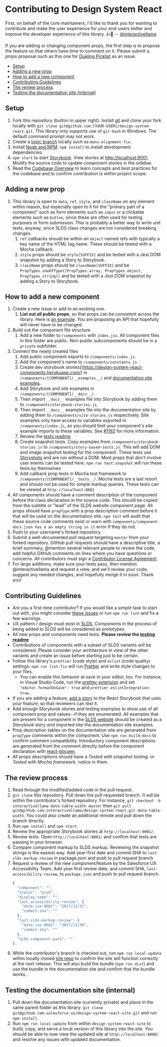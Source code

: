# Contributing to Design System React

First, on behalf of the core maintainers, I'd like to thank you for wanting to contribute and make the user experience for your end-users better and improve the developer experience of this library. :+1::tada: -- [@interactivellama](https://github.com/interactivellama/)

If you are adding or changing component props, the first step is to propose the feature so that others have time to comment on it. Please submit a props proposal such as this one for [Dueling Picklist](https://github.com/salesforce/design-system-react/issues/1667) as an issue.

<!-- START doctoc generated TOC please keep comment here to allow auto update -->

<!-- DON'T EDIT THIS SECTION, INSTEAD RE-RUN doctoc TO UPDATE -->

* [Setup](#setup)
* [Adding a new prop](#adding-a-new-prop)
* [How to add a new component](#how-to-add-a-new-component)
* [Contributing Guidelines](#contributing-guidelines)
* [The review process](#the-review-process)
* [Testing the documentation site (internal)](#testing-the-documentation-site-internal)

<!-- END doctoc generated TOC please keep comment here to allow auto update -->

## Setup

1. Fork this repository (button in upper right). Install [git](https://git-scm.com/) and clone your fork locally with `git clone git@github.com:[YOUR-USER]/design-system-react.git`. This library only supports use of `git-bash` in Windows. The default command prompt may not work.
1. Create a [topic branch](https://git-scm.com/book/en/v2/Git-Branching-Branching-Workflows) locally such as `menu-alignment-fix`.
1. Install [Node and NPM](https://nodejs.org/en/). `npm install` to install development dependencies.
1. `npm start` to start [Storybook](https://storybook.js.org/). View stories at [http://localhost:9001](http://localhost:9001). Modify the source code to update component stories in the sidebar.
1. Read the [Codebase Overview](docs/codebase-overview.md) to learn concepts and best practices for the codebase and to confirm contribution is within project scope.

## Adding a new prop

1. This library is open to `data`, `ref`, `style`, and `className` on any element within reason, but especially open to it for the “primary part of a component” such as form elements such as `input` or a clickable elements such as `button`, since these are often used for testing purposes or form submission. This is probably a better way to write unit tests, anyway, since SLDS class changes are not considered breaking changes.
   1. `ref` callbacks should be within an `object` named refs with typically a key name of the HTML tag name. These should be tested with a Mocha callback.
   1. `style` props should be `style[SUFFIX]` and be tested with a Jest DOM snapshot by adding a Story to Storybook.
   1. `className` props should be `className[SUFFIX]` and be `PropTypes.oneOfType([PropTypes.array, PropTypes.object, PropTypes.string])` and be tested with a Jest DOM snapshot by adding a Story to Storybook.

## How to add a new component

1. Create a new issue or add to an existing one.
   1. **List out all public props**, so that props can be consistent across the library. Here is [an example](https://github.com/salesforce/design-system-react/issues/1667). You are proposing an API that hopefully will never have to be changed.
1. Build out the component file structure
   1. Add a new folder to `/components` with `index.jsx`. All component files in this folder are public. Non-public subcomponents should be in a `private` subfolder.
1. Connect the newly created files
   1. Add public component exports to `/components/index.js`.
   1. Add the component's name to `/components/constants.js`
   1. Create dev storybook stories](https://design-system-react-components.herokuapp.com/) in `/components/[COMPONENT]/__examples__/` and [documentation site examples](https://react.lightningdesignsystem.com/).
   1. Add Storybook and site examples in `/components/[COMPONENT]/__docs__/`.
   1. Then import `__docs__` examples file into Storybook by adding them to `/components/storybook-stories.js`.
   1. Then import `__docs__` examples file into the documentation site by adding them to `/components/site-stories.js` respectively. Site examples only have access to variables exported in `/components/index.js`, so you should limit your component's site example imports to these variables. See [#1192](https://github.com/salesforce/design-system-react/issues/1192) for more information.
   1. Review the [tests readme](/tests/README.md)
   1. Create snapshot tests. Copy examples from `/components/storybook-stories.js` to `/components/story-based-tests.js`. This will add DOM and image snapshot testing for the component. These tests use [Storyshots](https://github.com/storybooks/storybook/tree/master/addons/storyshots) and are run without a DOM. Most props that don't involve user events can be tested here. `npm run test:snapshot` will run these tests by themselves
   1. Add callback prop tests in Mocha test framework to `/components/[COMPONENT]/__tests__/`. Mocha tests are a last resort and should not be used for simple markup queries. These tests can be viewed at `http://localhost:8001`
1. All components should have a comment description of the component before the class declaration in the source code. This should be copied from the subtitle or "lead" of the SLDS website component page. All props should have `propType` with a prop description comment before it that will be used on the documentation site. `npm test` will audit that these source code comments exist or warn with `components/component-docs.json has a an empty string in it` error if they do not.
1. Push to your username's forked repository.
1. Submit a well-documented pull request targeting `master` from your forked repository. GitHub pull requests should have a descriptive title, a brief summary, @mention several relevant people to review the code, add helpful GitHub comments on lines where you have questions or concerns. All contributors must sign a [Contributor License Agreement](https://cla.salesforce.com/sign-cla).
1. For large additions, make sure your tests pass, then mention @interactivellama and request a view, and we'll review your code, suggest any needed changes, and hopefully merge it in soon. Thank you!

## Contributing Guidelines

* Are you a first-time contributor? If you would like a simple task to start out with, you might consider [these issues](https://deepscan.io/dashboard/#view=project&pid=1475&bid=4666&subview=issues) or run `npm run lint` and fix a few warnings.
* UX pattern / design must exist in [SLDS](https://www.lightningdesignsystem.com/). Components in the process of being added to SLDS will be considered as prototypes.
* All new props and components need tests. **Please review the [testing readme](/tests/README.md)**
* Contributions of components with a subset of SLDS variants will be considered. Please consider your architecture in view of the other variants and create an issue before starting just to be certain.
* Follow this library's `prettier` (code style) and `eslint` (code quality) settings. `npm run lint:fix` will run [Prettier](https://prettier.io/) and write style changes to your files.
  * You can enable this behavior at save in your editor, too. For instance, in Visual Studio Code, run the [prettier extension](https://marketplace.visualstudio.com/items?itemName=esbenp.prettier-vscode) and set `"editor.formatOnSave": true` and `prettier.eslintIntegration: true`.
* If you are adding a feature, [add a story](https://storybook.js.org/basics/writing-stories/) to the React Storybook that uses your feature, so that reviewers can test it.
* Add enough Storybook stories and testing examples to show use of all component prop and values--if they are enumerated. All examples that are present for a component in the [SLDS website](https://www.lightningdesignsystem.com/) should be created as a Storybook story _and_ imported into the documentation site examples.
* Prop description tables on the documentation site are generated from `propType` comments within the component. Use `npm run build:docs` to confirm comment compatibility. Introductory component descriptions are generated from the comment directly before the component declaration with [react-docgen](https://github.com/reactjs/react-docgen).
* All props descriptions should have a _Tested with snapshot testing._ or _Tested with Mocha framework._ notice in them.

## The review process

1. Read through the modified/added code in the pull request.
1. `git clone` this repository. Pull down the pull requested branch. It will be within the contributor's forked repository. For instance, `git checkout -b interactivellama-data-table-width master` then `git pull git@github.com:interactivellama/design-system-react.git data-table-width`. You could also create an additional remote and pull down the branch directly.
1. Run `npm install` and `npm start`.
1. Review the appropriate Storybook stories at `http://localhost:9001/`.
1. Review tests. Open `http://localhost:8001/` and confirm that tests are passing in your browser.
1. Compare component markup to SLDS markup. Reviewing the snapshot strings is the easiest way. Add year-first date and commit SHA to `last-slds-markup-review` in package.json and push to pull request branch.
1. Request a review of the new component/feature by the Salesforce UX Accessibility Team. Add year-first review date, and commit SHA, `last-accessibility-review`, to `package.json` and push to pull request branch.
   ```js
   {
     "component": "",
     "status": "prod",
     "display-name": "",
     "last-accessibility-review": {
       "date-iso-8601": "2017/12/31",
       "commit-sha": ""
     },
     "last-slds-markup-review": {
       "date-iso-8601": "2017/12/30",
       "commit-sha": ""
     },
     "SLDS-component-path": ""
   },
   ```
1. While the contributor's branch is checked out, run `npm run local-update` within locally cloned [site repo](https://github.com/salesforce-ux/design-system-react-site) to confirm the site will function correctly at the next release. This will also build the bundle (`npm run dist`) and use the bundle in the documentation site and confirm that the bundle works.

## Testing the documentation site (internal)

1. Pull down the documentation site (currently private) and place in the same parent folder as this library: `git clone git@github.com:salesforce-ux/design-system-react-site.git` and run `npm install`.
1. Run `npm run local-update` from within `design-system-react-site` to build, copy, and serve a local version of this library into the site. You should be able to now view the updated site at `http://localhost:8080/` and resolve any issues with updated documentation.
